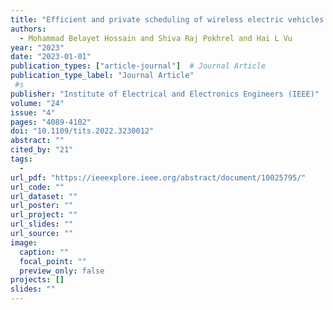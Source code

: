 ```yaml
---
title: "Efficient and private scheduling of wireless electric vehicles charging using reinforcement learning"
authors:
  - Mohammad Belayet Hossain and Shiva Raj Pokhrel and Hai L Vu
year: "2023"
date: "2023-01-01"
publication_types: ["article-journal"]  # Journal Article
publication_type_label: "Journal Article"
 #s
publisher: "Institute of Electrical and Electronics Engineers (IEEE)"
volume: "24"
issue: "4"
pages: "4089-4102"
doi: "10.1109/tits.2022.3230012"
abstract: ""
cited_by: "21"
tags:
  - 
url_pdf: "https://ieeexplore.ieee.org/abstract/document/10025795/"
url_code: ""
url_dataset: ""
url_poster: ""
url_project: ""
url_slides: ""
url_source: ""
image:
  caption: ""
  focal_point: ""
  preview_only: false
projects: []
slides: ""
---
```

